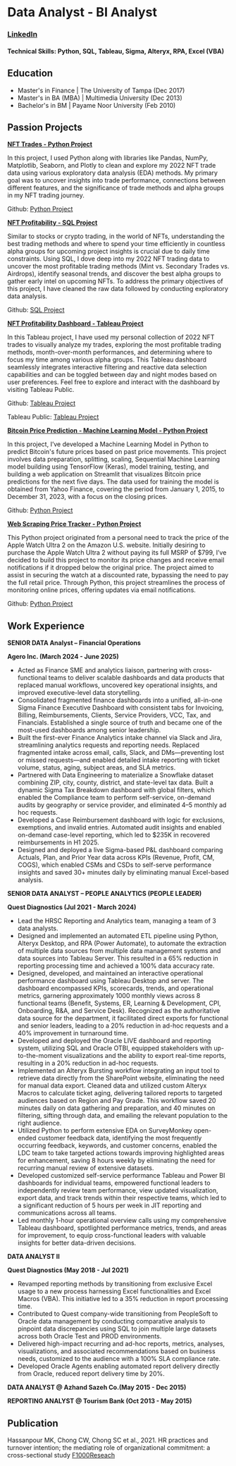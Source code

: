 # Data Analyst - BI Analyst

### [LinkedIn](https://www.linkedin.com/in/moka-kashinejad/)

#### Technical Skills: Python, SQL, Tableau, Sigma, Alteryx, RPA, Excel (VBA)

## Education
- Master's in Finance  | The University of Tampa (Dec 2017)
- Master's in BA (MBA) | Multimedia University (Dec 2013)
- Bachelor's in BM     | Payame Noor University (Feb 2010) 


## Passion Projects

**[NFT Trades - Python Project](https://github.com/Mokakash/NFT_Trades_Project_Python)**

In this project, I used Python along with libraries like Pandas, NumPy, Matplotlib, Seaborn, and Plotly to clean and explore my 2022 NFT trade data using various exploratory data analysis (EDA) methods. My primary goal was to uncover insights into trade performance, connections between different features, and the significance of trade methods and alpha groups in my NFT trading journey.

Github: [Python Project](https://github.com/Mokakash/NFT_Trades_Project_Python)


**[NFT Profitability - SQL Project](https://github.com/Mokakash/NFT_Profitability_Project_SQL)**

Similar to stocks or crypto trading, in the world of NFTs, understanding the best trading methods and where to spend your time efficiently in countless alpha groups for upcoming project insights is crucial due to daily time constraints. Using SQL, I dove deep into my 2022 NFT trading data to uncover the most profitable trading methods (Mint vs. Secondary Trades vs. Airdrops), identify seasonal trends, and discover the best alpha groups to gather early intel on upcoming NFTs.
To address the primary objectives of this project, I have cleaned the raw data followed by conducting exploratory data analysis.

Github: [SQL Project](https://github.com/Mokakash/NFT_Profitability_Project_SQL)


**[NFT Profitability Dashboard - Tableau Project](https://github.com/Mokakash/NFT_Profitability_Dashboard_Tableau)**

In this Tableau project, I have used my personal collection of 2022 NFT trades to visually analyze my trades, exploring the most profitable trading methods, month-over-month performances, and determining where to focus my time among various alpha groups. This Tableau dashboard seamlessly integrates interactive filtering and reactive data selection capabilities and can be toggled between day and night modes based on user preferences. Feel free to explore and interact with the dashboard by visiting Tableau Public.

Github: [Tableau Project](https://github.com/Mokakash/NFT_Profitability_Dashboard_Tableau)

Tableau Public: [Tableau Project](https://public.tableau.com/app/profile/moka.kash/viz/NFT_Profitability/NFT_Profitability?publish=yes)


**[Bitcoin Price Prediction - Machine Learning Model - Python Project](https://github.com/Mokakash/Bitcoin_Price_Prediction_ML_Model_Python)**

In this project, I’ve developed a Machine Learning Model in Python to predict Bitcoin's future prices based on past price movements. This project involves data preparation, splitting, scaling, Sequential Machine Learning model building using TensorFlow (Keras), model training, testing, and building a web application on Streamlit that visualizes Bitcoin price predictions for the next five days. The data used for training the model is obtained from Yahoo Finance, covering the period from January 1, 2015, to December 31, 2023, with a focus on the closing prices.

Github: [Python Project](https://github.com/Mokakash/Bitcoin_Price_Prediction_ML_Model_Python)


**[Web Scraping Price Tracker - Python Project](https://github.com/Mokakash/Web_Scraping_Price_Tracker_Project_Pyhton)**

This Python project originated from a personal need to track the price of the Apple Watch Ultra 2 on the Amazon U.S. website. Initially desiring to purchase the Apple Watch Ultra 2 without paying its full MSRP of $799, I’ve decided to build this project to monitor its price changes and receive email notifications if it dropped below the original price. The project aimed to assist in securing the watch at a discounted rate, bypassing the need to pay the full retail price. Through Python, this project streamlines the process of monitoring online prices, offering updates via email notifications.

Github: [Python Project](https://github.com/Mokakash/Web_Scraping_Price_Tracker_Project_Pyhton)


## Work Experience
**SENIOR DATA Analyst – Financial Operations**

**Agero Inc. (March 2024 - June 2025)**
+ Acted as Finance SME and analytics liaison, partnering with cross-functional teams to deliver scalable dashboards and data products that replaced manual workflows, uncovered key operational insights, and improved executive-level data storytelling.
+ Consolidated fragmented finance dashboards into a unified, all-in-one Sigma Finance Executive Dashboard with consistent tabs for Invoicing, Billing, Reimbursements, Clients, Service Providers, VCC, Tax, and Financials. Established a single source of truth and became one of the most-used dashboards among senior leadership.
+ Built the first-ever Finance Analytics intake channel via Slack and Jira, streamlining analytics requests and reporting needs. Replaced fragmented intake across email, calls, Slack, and DMs—preventing lost or missed requests—and enabled detailed intake reporting with ticket volume, status, aging, subject areas, and SLA metrics.
+ Partnered with Data Engineering to materialize a Snowflake dataset combining ZIP, city, county, district, and state-level tax data. Built a dynamic Sigma Tax Breakdown dashboard with global filters, which enabled the Compliance team to perform self-service, on-demand audits by geography or service provider, and eliminated 4–5 monthly ad hoc requests.
+ Developed a Case Reimbursement dashboard with logic for exclusions, exemptions, and invalid entries. Automated audit insights and enabled on-demand case-level reporting, which led to $235K in recovered reimbursements in H1 2025.
+ Designed and deployed a live Sigma-based P&L dashboard comparing Actuals, Plan, and Prior Year data across KPIs (Revenue, Profit, CM, COGS), which enabled CSMs and CSDs to self-serve performance insights and saved 30+ minutes daily by eliminating manual Excel-based analysis.

**SENIOR DATA ANALYST – PEOPLE ANALYTICS (PEOPLE LEADER)**

**Quest Diagnostics (Jul 2021 - March 2024)**
+ Lead the HRSC Reporting and Analytics team, managing a team of 3 data analysts.
+ Designed and implemented an automated ETL pipeline using Python, Alteryx Desktop, and RPA (Power Automate), to automate the extraction of multiple data sources from multiple data management systems and data sources into Tableau Server. This resulted in a 65% reduction in reporting processing time and achieved a 100% data accuracy rate. 
+ Designed, developed, and maintained an interactive operational performance dashboard using Tableau Desktop and server. The dashboard encompassed KPIs, scorecards, trends, and operational metrics, garnering approximately 1000 monthly views across 8 functional teams (Benefit, Systems, ER, Learning & Development, CPI, Onboarding, R&A, and Service Desk). Recognized as the authoritative data source for the department, it facilitated direct exports for functional and senior leaders, leading to a 20% reduction in ad-hoc requests and a 40% improvement in turnaround time. 
+ Developed and deployed the Oracle LIVE dashboard and reporting system, utilizing SQL and Oracle OTBI, equipped stakeholders with up-to-the-moment visualizations and the ability to export real-time reports, resulting in a 20% reduction in ad-hoc requests.
+ Implemented an Alteryx Bursting workflow integrating an input tool to retrieve data directly from the SharePoint website, eliminating the need for manual data export. Cleaned data and utilized custom Alteryx Macros to calculate ticket aging, delivering tailored reports to targeted audiences based on Region and Pay Grade. This workflow saved 20 minutes daily on data gathering and preparation, and 40 minutes on filtering, sifting through data, and emailing the relevant population to the right audience. 
+ Utilized Python to perform extensive EDA on SurveyMonkey open-ended customer feedback data, identifying the most frequently occurring feedback, keywords, and customer concerns, enabled the LDC team to take targeted actions towards improving highlighted areas for enhancement, saving 8 hours weekly by eliminating the need for recurring manual review of extensive datasets.
+ Developed customized self-service performance Tableau and Power BI dashboards for individual teams, empowered functional leaders to independently review team performance, view updated visualization, export data, and track trends within their respective teams, which led to a significant reduction of 5 hours per week in JIT reporting and communications across all teams. 
+ Led monthly 1-hour operational overview calls using my comprehensive Tableau dashboard, spotlighted performance metrics, trends, and areas for improvement, to equip cross-functional leaders with valuable insights for better data-driven decisions.

**DATA ANALYST II**

**Quest Diagnostics (May 2018 - Jul 2021)**
+ Revamped reporting methods by transitioning from exclusive Excel usage to a new process harnessing Excel functionalities and Excel Macros (VBA). This initiative led to a 35% reduction in report processing time.
+ Contributed to Quest company-wide transitioning from PeopleSoft to Oracle data management by conducting comparative analysis to pinpoint data discrepancies using SQL to join multiple large datasets across both Oracle Test and PROD environments. 
+ Delivered high-impact recurring and ad-hoc reports, metrics, analyses, visualizations, and associated recommendations based on business needs, customized to the audience with a 100% SLA compliance rate.
+ Developed Oracle Agents enabling automated report delivery directly from Oracle, reduced report delivery time by 20%.

**DATA ANALYST @ Azhand Sazeh  Co.(May 2015 - Dec 2015)**

**REPORTING ANALYST @ Tourism Bank (Oct 2013 - May 2015)**


## Publication
Hassanpour MK, Chong CW, Chong SC et al., 2021. HR practices and turnover intention; the mediating role of organizational commitment: a cross-sectional study
[F1000Reseach](https://f1000research.com/articles/10-1130)
